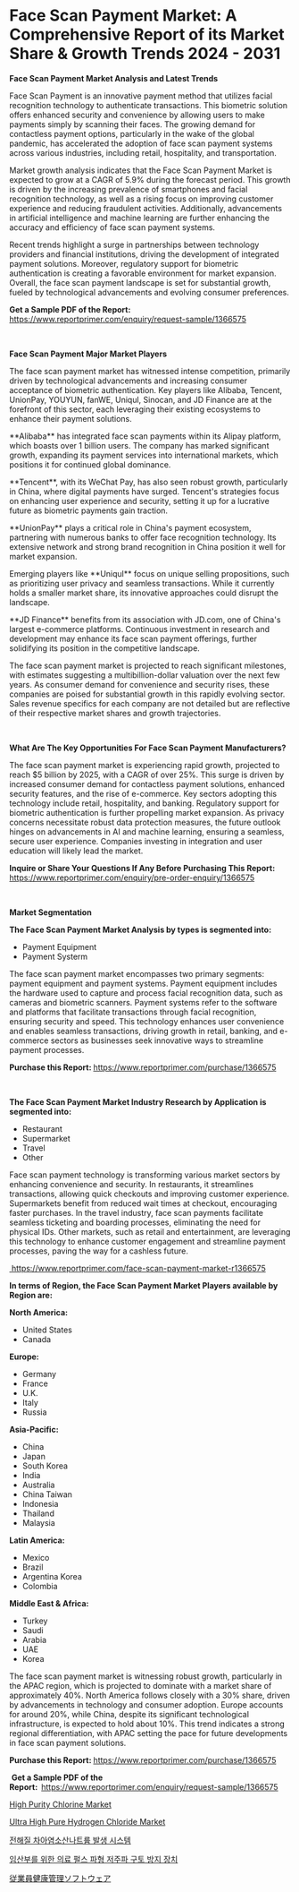 <p><h1>Face Scan Payment Market: A Comprehensive Report of its Market Share & Growth Trends 2024 - 2031</h1></p><p><strong>Face Scan Payment Market Analysis and Latest Trends</strong></p>
<p><p>Face Scan Payment is an innovative payment method that utilizes facial recognition technology to authenticate transactions. This biometric solution offers enhanced security and convenience by allowing users to make payments simply by scanning their faces. The growing demand for contactless payment options, particularly in the wake of the global pandemic, has accelerated the adoption of face scan payment systems across various industries, including retail, hospitality, and transportation.</p><p>Market growth analysis indicates that the Face Scan Payment Market is expected to grow at a CAGR of 5.9% during the forecast period. This growth is driven by the increasing prevalence of smartphones and facial recognition technology, as well as a rising focus on improving customer experience and reducing fraudulent activities. Additionally, advancements in artificial intelligence and machine learning are further enhancing the accuracy and efficiency of face scan payment systems.</p><p>Recent trends highlight a surge in partnerships between technology providers and financial institutions, driving the development of integrated payment solutions. Moreover, regulatory support for biometric authentication is creating a favorable environment for market expansion. Overall, the face scan payment landscape is set for substantial growth, fueled by technological advancements and evolving consumer preferences.</p></p>
<p><strong>Get a Sample PDF of the Report:&nbsp;</strong> <a href="https://www.reportprimer.com/enquiry/request-sample/1366575">https://www.reportprimer.com/enquiry/request-sample/1366575</a></p>
<p>&nbsp;</p>
<p><strong>Face Scan Payment Major Market Players</strong></p>
<p><p>The face scan payment market has witnessed intense competition, primarily driven by technological advancements and increasing consumer acceptance of biometric authentication. Key players like Alibaba, Tencent, UnionPay, YOUYUN, fanWE, Uniqul, Sinocan, and JD Finance are at the forefront of this sector, each leveraging their existing ecosystems to enhance their payment solutions.</p><p>**Alibaba** has integrated face scan payments within its Alipay platform, which boasts over 1 billion users. The company has marked significant growth, expanding its payment services into international markets, which positions it for continued global dominance. </p><p>**Tencent**, with its WeChat Pay, has also seen robust growth, particularly in China, where digital payments have surged. Tencent's strategies focus on enhancing user experience and security, setting it up for a lucrative future as biometric payments gain traction.</p><p>**UnionPay** plays a critical role in China's payment ecosystem, partnering with numerous banks to offer face recognition technology. Its extensive network and strong brand recognition in China position it well for market expansion.</p><p>Emerging players like **Uniqul** focus on unique selling propositions, such as prioritizing user privacy and seamless transactions. While it currently holds a smaller market share, its innovative approaches could disrupt the landscape.</p><p>**JD Finance** benefits from its association with JD.com, one of China's largest e-commerce platforms. Continuous investment in research and development may enhance its face scan payment offerings, further solidifying its position in the competitive landscape.</p><p>The face scan payment market is projected to reach significant milestones, with estimates suggesting a multibillion-dollar valuation over the next few years. As consumer demand for convenience and security rises, these companies are poised for substantial growth in this rapidly evolving sector. Sales revenue specifics for each company are not detailed but are reflective of their respective market shares and growth trajectories.</p></p>
<p>&nbsp;</p>
<p><strong>What Are The Key Opportunities For Face Scan Payment Manufacturers?</strong></p>
<p><p>The face scan payment market is experiencing rapid growth, projected to reach $5 billion by 2025, with a CAGR of over 25%. This surge is driven by increased consumer demand for contactless payment solutions, enhanced security features, and the rise of e-commerce. Key sectors adopting this technology include retail, hospitality, and banking. Regulatory support for biometric authentication is further propelling market expansion. As privacy concerns necessitate robust data protection measures, the future outlook hinges on advancements in AI and machine learning, ensuring a seamless, secure user experience. Companies investing in integration and user education will likely lead the market.</p></p>
<p><strong>Inquire or Share Your Questions If Any Before Purchasing This Report:</strong> <a href="https://www.reportprimer.com/enquiry/pre-order-enquiry/1366575">https://www.reportprimer.com/enquiry/pre-order-enquiry/1366575</a></p>
<p>&nbsp;</p>
<p><strong>Market Segmentation</strong></p>
<p><strong>The Face Scan Payment Market Analysis by types is segmented into:</strong></p>
<p><ul><li>Payment Equipment</li><li>Payment Systerm</li></ul></p>
<p><p>The face scan payment market encompasses two primary segments: payment equipment and payment systems. Payment equipment includes the hardware used to capture and process facial recognition data, such as cameras and biometric scanners. Payment systems refer to the software and platforms that facilitate transactions through facial recognition, ensuring security and speed. This technology enhances user convenience and enables seamless transactions, driving growth in retail, banking, and e-commerce sectors as businesses seek innovative ways to streamline payment processes.</p></p>
<p><strong>Purchase this Report:&nbsp;</strong><a href="https://www.reportprimer.com/purchase/1366575">https://www.reportprimer.com/purchase/1366575</a></p>
<p>&nbsp;</p>
<p><strong>The Face Scan Payment Market Industry Research by Application is segmented into:</strong></p>
<p><ul><li>Restaurant</li><li>Supermarket</li><li>Travel</li><li>Other</li></ul></p>
<p><p>Face scan payment technology is transforming various market sectors by enhancing convenience and security. In restaurants, it streamlines transactions, allowing quick checkouts and improving customer experience. Supermarkets benefit from reduced wait times at checkout, encouraging faster purchases. In the travel industry, face scan payments facilitate seamless ticketing and boarding processes, eliminating the need for physical IDs. Other markets, such as retail and entertainment, are leveraging this technology to enhance customer engagement and streamline payment processes, paving the way for a cashless future.</p></p>
<p><a href="https://www.reportprimer.com/face-scan-payment-market-r1366575">&nbsp;https://www.reportprimer.com/face-scan-payment-market-r1366575</a></p>
<p><strong>In terms of Region, the Face Scan Payment Market Players available by Region are:</strong></p>
<p>
    <p> <strong> North America: </strong>
        <ul>
            <li>United States</li>
            <li>Canada</li>
        </ul>
        </p> 
    <p> <strong> Europe: </strong>
        <ul>
            <li>Germany</li>
            <li>France</li>
            <li>U.K.</li>
            <li>Italy</li>
            <li>Russia</li>
        </ul>
        </p> 
    <p> <strong> Asia-Pacific: </strong>
        <ul>
            <li>China</li>
            <li>Japan</li>
            <li>South Korea</li>
            <li>India</li>
            <li>Australia</li>
            <li>China Taiwan</li>
            <li>Indonesia</li>
            <li>Thailand</li>
            <li>Malaysia</li>
        </ul>
        </p> 
    <p> <strong> Latin America: </strong>
        <ul>
            <li>Mexico</li>
            <li>Brazil</li>
            <li>Argentina Korea</li>
            <li>Colombia</li>
        </ul>
        </p> 
    <p> <strong> Middle East & Africa: </strong>
        <ul>
            <li>Turkey</li>
            <li>Saudi</li>
            <li>Arabia</li>
            <li>UAE</li>
            <li>Korea</li>
        </ul>
    </p>
    </p>
<p><p>The face scan payment market is witnessing robust growth, particularly in the APAC region, which is projected to dominate with a market share of approximately 40%. North America follows closely with a 30% share, driven by advancements in technology and consumer adoption. Europe accounts for around 20%, while China, despite its significant technological infrastructure, is expected to hold about 10%. This trend indicates a strong regional differentiation, with APAC setting the pace for future developments in face scan payment solutions.</p></p>
<p><strong>Purchase this Report: </strong><a href="https://www.reportprimer.com/purchase/1366575">https://www.reportprimer.com/purchase/1366575</a></p>
<p>&nbsp;<strong>Get a Sample PDF of the Report:&nbsp;&nbsp;</strong><a href="https://www.reportprimer.com/enquiry/request-sample/1366575">https://www.reportprimer.com/enquiry/request-sample/1366575</a></p>
<p><strong></strong></p>
<p><p><a href="https://issuu.com/reportprime-2/docs/high-purity-chlorine-market-size-20_e52523d89dc1bf">High Purity Chlorine Market</a></p><p><a href="https://issuu.com/reportprime-2/docs/ultra-high-pure-hydrogen-chloride-m_f4d6fab9bf0ae4">Ultra High Pure Hydrogen Chloride Market</a></p><p><a href="https://medium.com/@jackieletyffler6766766/%EC%8B%9C%EC%9E%A5-%EB%A6%AC%EB%8D%94%EC%99%80-%EC%B6%94%EA%B2%A9%EC%9E%90-%EA%B8%80%EB%A1%9C%EB%B2%8C-%EC%A0%84%ED%95%B4%EC%A7%88-%EB%82%98%ED%8A%B8%EB%A5%A8-%ED%95%98%EC%9D%B4%ED%8F%AC%ED%81%B4%EB%A1%9C%EB%9D%BC%EC%9D%B4%ED%8A%B8-%EC%83%9D%EC%82%B0-%EC%8B%9C%EC%8A%A4%ED%85%9C-%EC%8B%9C%EC%9E%A5-%EB%8F%99%ED%96%A5-%EB%B0%8F-%EC%98%88%EC%B8%A1-2024-2031-61a19eb1f7b6">전해질 차아염소산나트륨 발생 시스템</a></p><p><a href="https://medium.com/@jackieletyffler6766766/%EA%B8%80%EB%A1%9C%EB%B2%8C-%EC%9D%98%EB%A3%8C-%EB%A7%A5%ED%8C%8C-%EC%A0%80%EC%A3%BC%ED%8C%8C-%ED%95%AD%EA%B5%AC%ED%86%A0-%EC%9E%A5%EC%B9%98-%EC%8B%9C%EC%9E%A5%EC%9D%98-%EC%8B%9C%EC%9E%A5-%EB%8F%99%ED%96%A5-%EC%9E%84%EC%82%B0%EB%B6%80%EB%A5%BC-%EC%9C%84%ED%95%9C-%EC%98%88%EC%B8%A1-%EB%B0%8F-%EB%B6%84%EC%84%9D-2024-2031-9eed54aaafe8">임산부를 위한 의료 펄스 파형 저주파 구토 방지 장치</a></p><p><a href="https://medium.com/@uyjtuy6/%E3%82%B0%E3%83%AD%E3%83%BC%E3%83%90%E3%83%AB%E5%BE%93%E6%A5%AD%E5%93%A1%E3%82%A6%E3%82%A7%E3%83%AB%E3%83%8D%E3%82%B9%E3%82%BD%E3%83%95%E3%83%88%E3%82%A6%E3%82%A7%E3%82%A2%E5%B8%82%E5%A0%B4%E3%81%AE%E7%8A%B6%E6%B3%81%E3%82%92%E6%8E%A2%E3%82%8B-%E3%83%88%E3%83%AC%E3%83%B3%E3%83%89-%E4%BA%88%E6%B8%AC-%E3%81%8A%E3%82%88%E3%81%B3%E5%BD%B1%E9%9F%BF%E5%88%86%E6%9E%90-2024%E5%B9%B4-2031%E5%B9%B4-198%E3%83%9A%E3%83%BC%E3%82%B8%E3%81%AB%E3%82%8F%E3%81%9F%E3%81%A3%E3%81%A6-fae704e4cb55?postPublishedType=repub">従業員健康管理ソフトウェア</a></p></p>